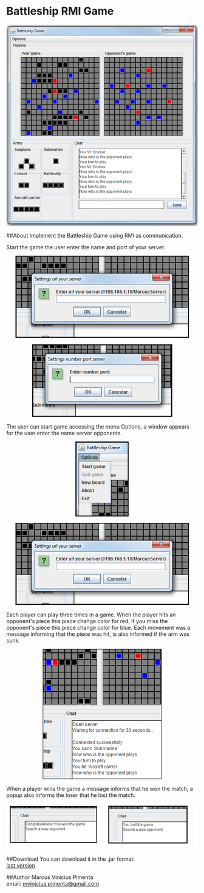 Battleship RMI Game
===================
<p align="center"> <img src="imagens/battleship_window.png"/> </p>

##About
Implement the Battleship Game using RMI as communication.

Start the game the user enter the name and port of your server.
<p align="center"> <img src="imagens/settings_server.png"/> </p> 
<p align="center"> <img src="imagens/settings_number_port.png"/> </p> 

The user can start game accessing the menu Options, a window appears for the user enter the name server opponents.
<p align="center"> <img src="imagens/menu.png"/> </p>
<p align="center"> <img src="imagens/settings_server.png"/> </p>

Each player can play three times in a game. When the player hits an opponent's piece this piece change color for red, if you miss the 
opponent's piece this piece change color for blue. Each movement was a message informing that the piece was hit, is also informed if 
the arm was sunk.
<p align="center"> <img src="imagens/game.png"/> </p> 

When a player wins the game a message informs that he won the match, a popup also informs the loser that he lost the match.
<p align="center"> <img src="imagens/result_finish_game.png"/> </p>

##Download
You can download it in the .jar format:  
[last version](https://raw.github.com/marcuspimenta/Battleship-RMI-Game/master/build/battleship-rmi.jar)

##Author
Marcus Vinicius Pimenta  
email: [mvinicius.pimenta@gmail.com](mailto:mvinicius.pimenta@gmail.com)
